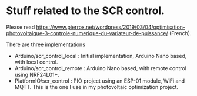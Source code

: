 # Stuff related to the SCR control.

Please read https://www.pierrox.net/wordpress/2019/03/04/optimisation-photovoltaique-3-controle-numerique-du-variateur-de-puissance/ (French).

There are three implementations
- Arduino/scr_control_local : Initial implementation, Arduino Nano based, with local control.
- Arduino/scr_control_remote : Arduino Nano based, with remote control using NRF24L01+.
- PlatformIO/scr_control : PIO project using an ESP-01 module, WiFi and MQTT. This is the one I use in my photovoltaic optimization project.

